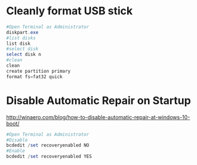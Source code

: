 # Cleanly format USB stick
```powershell
#Open Terminal as Administrator
diskpart.exe
#list disks
list disk
#select disk
select disk n
#clean
clean
create partition primary
format fs=fat32 quick
```


# Disable Automatic Repair on Startup
http://winaero.com/blog/how-to-disable-automatic-repair-at-windows-10-boot/
```powershell
#Open Terminal as Administrator
#Disable
bcdedit /set recoveryenabled NO
#Enable
bcdedit /set recoveryenabled YES
```

